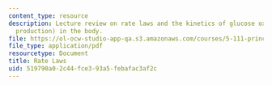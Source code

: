 ```yaml
---
content_type: resource
description: Lecture review on rate laws and the kinetics of glucose oxidation (energy
  production) in the body.
file: https://ol-ocw-studio-app-qa.s3.amazonaws.com/courses/5-111-principles-of-chemical-science-fall-2008/519790a02c44fce393a5febafac3af2c_bioex_lect31.pdf
file_type: application/pdf
resourcetype: Document
title: Rate Laws
uid: 519790a0-2c44-fce3-93a5-febafac3af2c
---
```

